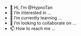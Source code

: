 - 👋 Hi, I’m @HypnoTan
- 👀 I’m interested in ...
- 🌱 I’m currently learning ...
- 💞️ I’m looking to collaborate on ...
- 📫 How to reach me ...

<!---
HypnoTan/HypnoTan is a ✨ special ✨ repository because its `README.md` (this file) appears on your GitHub profile.
You can click the Preview link to take a look at your changes.
--->
